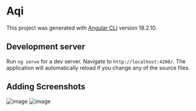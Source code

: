 # Aqi

This project was generated with [Angular CLI](https://github.com/angular/angular-cli) version 18.2.10.

## Development server

Run `ng serve` for a dev server. Navigate to `http://localhost:4200/`. The application will automatically reload if you change any of the source files.

## Adding Screenshots

![image](https://github.com/user-attachments/assets/3abc6f19-0a54-4b0c-bbaf-d0d23ba62014)
![image](https://github.com/user-attachments/assets/3cca6f9e-26ef-44b7-a6f6-04c9fcf41bde)



